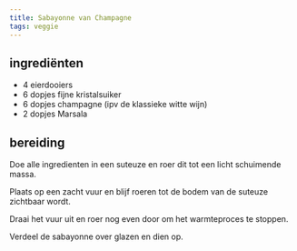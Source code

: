 ```yaml
---
title: Sabayonne van Champagne
tags: veggie
---
```


## ingrediënten
* 4 eierdooiers
* 6 dopjes fijne kristalsuiker
* 6 dopjes champagne (ipv de klassieke witte wijn)
* 2 dopjes Marsala

##  bereiding 
Doe alle ingredienten in een suteuze en roer dit tot een licht schuimende massa.

Plaats op een zacht vuur en blijf roeren tot de bodem van de suteuze zichtbaar wordt.

Draai het vuur uit en roer nog even door om het warmteproces te stoppen.

Verdeel de sabayonne over glazen en dien op.

